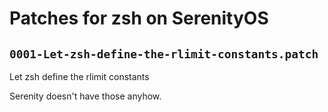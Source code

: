 # Patches for zsh on SerenityOS

## `0001-Let-zsh-define-the-rlimit-constants.patch`

Let zsh define the rlimit constants

Serenity doesn't have those anyhow.

